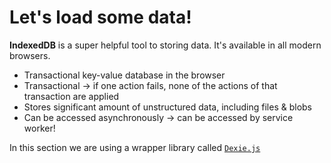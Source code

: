 # Let's load some data!

**IndexedDB** is a super helpful tool to storing data. It's available in all modern browsers.

- Transactional key-value database in the browser
- Transactional -> if one action fails, none of the actions of that transaction are applied
- Stores significant amount of unstructured data, including files & blobs
- Can be accessed asynchronously -> can be accessed by service worker!

In this section we are using a wrapper library called [`Dexie.js`](https://dexie.org/)

